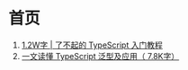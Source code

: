 # 首页


1. [1.2W字 | 了不起的 TypeScript 入门教程](https://juejin.cn/post/6844904182843965453)
2. [一文读懂 TypeScript 泛型及应用（ 7.8K字）](https://juejin.cn/post/6844904184894980104)